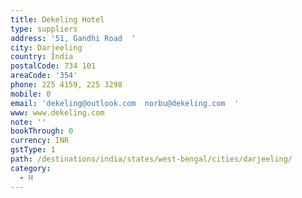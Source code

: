 ```yaml
---
title: Dekeling Hotel
type: suppliers
address: '51, Gandhi Road  '
city: Darjeeling
country: India
postalCode: 734 101
areaCode: '354'
phone: 225 4159, 225 3298
mobile: 0
email: 'dekeling@outlook.com  norbu@dekeling.com  '
www: www.dekeling.com
note: ''
bookThrough: 0
currency: INR
gstType: 1
path: /destinations/india/states/west-bengal/cities/darjeeling/
category:
  - H
---
```


